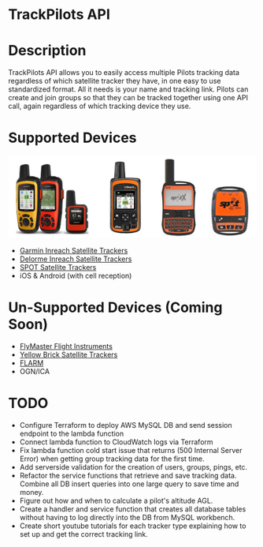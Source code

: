 # TrackPilots API

# Description
TrackPilots API allows you to easily access multiple Pilots tracking data regardless of which satellite tracker they have, in one easy to use standardized format. All it needs is your name and tracking link. Pilots can create and join groups so that they can be tracked together using one API call, again regardless of which tracking device they use.

# Supported Devices
![Satellite Trackers](docs/trackers.jpeg)

  - [Garmin Inreach Satellite Trackers](https://explore.garmin.com/en-US/inreach/)
  - [Delorme Inreach Satellite Trackers](https://www.amazon.com/DeLorme-inReach-SE-Satellite-Tracker/dp/B00BX7TJ2O)
  - [SPOT Satellite Trackers](https://www.findmespot.com/en/)
  - iOS & Android (with cell reception) 

# Un-Supported Devices (Coming Soon)
 - [FlyMaster Flight Instruments](https://www.flymaster.net/)
 - [Yellow Brick Satellite Trackers](https://www.ybtracking.com/)
 - [FLARM](https://flarm.com/)
 - OGN/ICA

# TODO
 - Configure Terraform to deploy AWS MySQL DB and send session endpoint to the lambda function
 - Connect lambda function to CloudWatch logs via Terraform
 - Fix lambda function cold start issue that returns (500 Internal Server Error) when getting group tracking data for the first time.
 - Add serverside validation for the creation of users, groups, pings, etc.
 - Refactor the service functions that retrieve and save tracking data. Combine all DB insert queries into one large query to save time and money.
 - Figure out how and when to calculate a pilot's altitude AGL.
 - Create a handler and service function that creates all database tables without having to log directly into the DB from MySQL workbench.
 - Create short youtube tutorials for each tracker type explaining how to set up and get the correct tracking link.